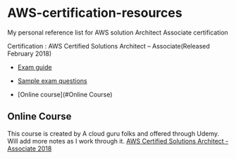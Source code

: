 # AWS-certification-resources
My personal reference list for AWS solution Architect Associate certification

Certification : AWS Certified Solutions Architect – Associate(Released February 2018) 

- [Exam guide](https://d1.awsstatic.com/training-and-certification/docs-sa-assoc/AWS_Certified_Solutions_Architect_Associate_Feb_2018_%20Exam_Guide_v1.5.2.pdf)

- [Sample exam questions](https://d1.awsstatic.com/training-and-certification/docs-sa-assoc/AWS_Certified_Solutions%20Architect_Associate_Feb_2018_Sample%20Questions_v1.0.pdf)

- [Online course](#Online Course)   



## Online Course
This course is created by A cloud guru folks and offered through Udemy. Will add more notes as I work through it.
[AWS Certified Solutions Architect - Associate 2018](https://www.udemy.com/aws-certified-solutions-architect-associate/)

